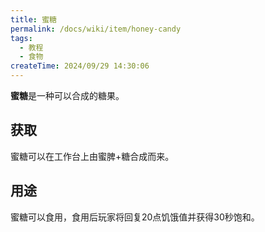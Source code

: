 ```yaml
---
title: 蜜糖
permalink: /docs/wiki/item/honey-candy
tags:
  - 教程
  - 食物
createTime: 2024/09/29 14:30:06
---
```

**蜜糖**是一种可以合成的糖果。

## 获取
蜜糖可以在工作台上由蜜脾+糖合成而来。

## 用途
蜜糖可以食用，食用后玩家将回复20点饥饿值并获得30秒饱和。